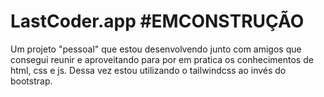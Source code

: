 # LastCoder.app #EMCONSTRUÇÃO 
 Um projeto "pessoal" que estou desenvolvendo junto com amigos que consegui reunir e aproveitando para por em pratica os conhecimentos de html, css e js.
 Dessa vez estou utilizando o tailwindcss ao invés do bootstrap.
